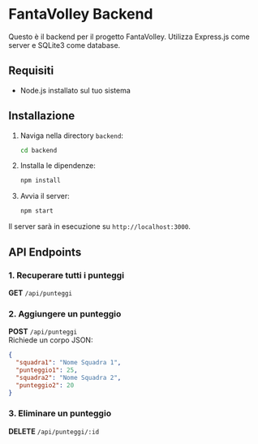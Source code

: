 # FantaVolley Backend

Questo è il backend per il progetto FantaVolley. Utilizza Express.js come server e SQLite3 come database.

## Requisiti

- Node.js installato sul tuo sistema

## Installazione

1. Naviga nella directory `backend`:
   ```bash
   cd backend
   ```

2. Installa le dipendenze:
   ```bash
   npm install
   ```

3. Avvia il server:
   ```bash
   npm start
   ```

Il server sarà in esecuzione su `http://localhost:3000`.

## API Endpoints

### 1. Recuperare tutti i punteggi
**GET** `/api/punteggi`

### 2. Aggiungere un punteggio
**POST** `/api/punteggi`  
Richiede un corpo JSON:
```json
{
  "squadra1": "Nome Squadra 1",
  "punteggio1": 25,
  "squadra2": "Nome Squadra 2",
  "punteggio2": 20
}
```

### 3. Eliminare un punteggio
**DELETE** `/api/punteggi/:id`

